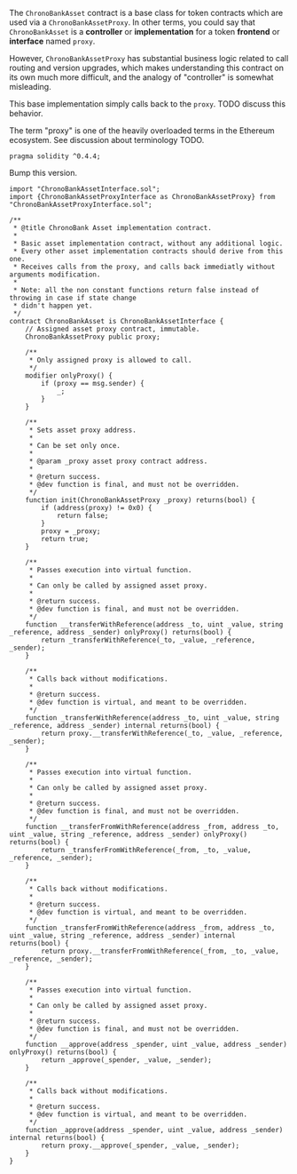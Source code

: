 The `ChronoBankAsset` contract is a base class for token contracts which are used via
a `ChronoBankAssetProxy`. In other terms, you could say that `ChronoBankAsset` is a 
**controller** or **implementation** for a token **frontend** or **interface** named `proxy`.

However, `ChronoBankAssetProxy` has substantial business logic related to call routing and version
upgrades, which makes understanding this contract on its own much more difficult, and the analogy
of "controller" is somewhat misleading.

This base implementation simply calls back to the `proxy`. TODO discuss this behavior.

The term "proxy" is one of the heavily overloaded terms in the Ethereum ecosystem. See
discussion about terminology TODO.

    pragma solidity ^0.4.4;

Bump this version.
    
    import "ChronoBankAssetInterface.sol";
    import {ChronoBankAssetProxyInterface as ChronoBankAssetProxy} from "ChronoBankAssetProxyInterface.sol";
    
    /**
     * @title ChronoBank Asset implementation contract.
     *
     * Basic asset implementation contract, without any additional logic.
     * Every other asset implementation contracts should derive from this one.
     * Receives calls from the proxy, and calls back immediatly without arguments modification.
     *
     * Note: all the non constant functions return false instead of throwing in case if state change
     * didn't happen yet.
     */
    contract ChronoBankAsset is ChronoBankAssetInterface {
        // Assigned asset proxy contract, immutable.
        ChronoBankAssetProxy public proxy;
    
        /**
         * Only assigned proxy is allowed to call.
         */
        modifier onlyProxy() {
            if (proxy == msg.sender) {
                _;
            }
        }
    
        /**
         * Sets asset proxy address.
         *
         * Can be set only once.
         *
         * @param _proxy asset proxy contract address.
         *
         * @return success.
         * @dev function is final, and must not be overridden.
         */
        function init(ChronoBankAssetProxy _proxy) returns(bool) {
            if (address(proxy) != 0x0) {
                return false;
            }
            proxy = _proxy;
            return true;
        }
    
        /**
         * Passes execution into virtual function.
         *
         * Can only be called by assigned asset proxy.
         *
         * @return success.
         * @dev function is final, and must not be overridden.
         */
        function __transferWithReference(address _to, uint _value, string _reference, address _sender) onlyProxy() returns(bool) {
            return _transferWithReference(_to, _value, _reference, _sender);
        }
    
        /**
         * Calls back without modifications.
         *
         * @return success.
         * @dev function is virtual, and meant to be overridden.
         */
        function _transferWithReference(address _to, uint _value, string _reference, address _sender) internal returns(bool) {
            return proxy.__transferWithReference(_to, _value, _reference, _sender);
        }
    
        /**
         * Passes execution into virtual function.
         *
         * Can only be called by assigned asset proxy.
         *
         * @return success.
         * @dev function is final, and must not be overridden.
         */
        function __transferFromWithReference(address _from, address _to, uint _value, string _reference, address _sender) onlyProxy() returns(bool) {
            return _transferFromWithReference(_from, _to, _value, _reference, _sender);
        }
    
        /**
         * Calls back without modifications.
         *
         * @return success.
         * @dev function is virtual, and meant to be overridden.
         */
        function _transferFromWithReference(address _from, address _to, uint _value, string _reference, address _sender) internal returns(bool) {
            return proxy.__transferFromWithReference(_from, _to, _value, _reference, _sender);
        }
    
        /**
         * Passes execution into virtual function.
         *
         * Can only be called by assigned asset proxy.
         *
         * @return success.
         * @dev function is final, and must not be overridden.
         */
        function __approve(address _spender, uint _value, address _sender) onlyProxy() returns(bool) {
            return _approve(_spender, _value, _sender);
        }
    
        /**
         * Calls back without modifications.
         *
         * @return success.
         * @dev function is virtual, and meant to be overridden.
         */
        function _approve(address _spender, uint _value, address _sender) internal returns(bool) {
            return proxy.__approve(_spender, _value, _sender);
        }
    }
